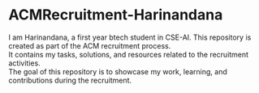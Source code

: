 # ACMRecruitment-Harinandana
I am Harinandana, a first year btech student in CSE-AI.
This repository is created as part of the ACM recruitment process.  
It contains my tasks, solutions, and resources related to the recruitment activities.  
The goal of this repository is to showcase my work, learning, and contributions during the recruitment.  
